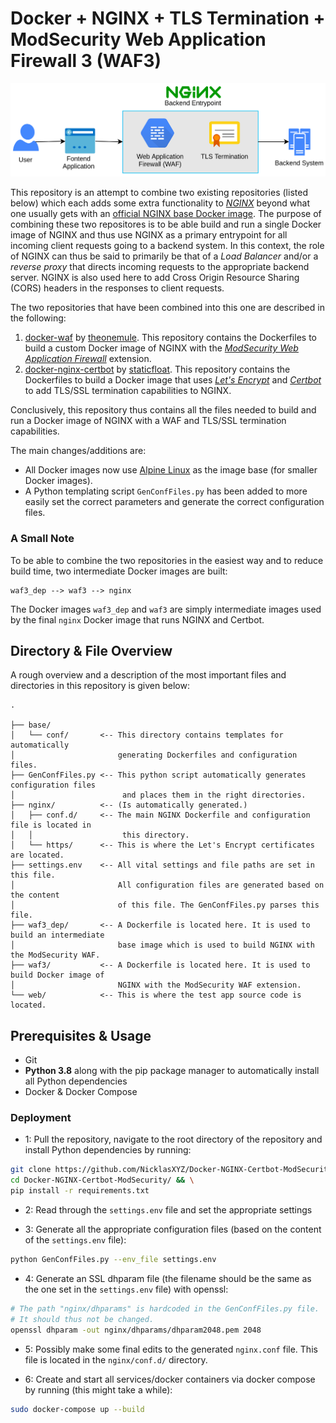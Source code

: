 # Docker + NGINX + TLS Termination + ModSecurity Web Application Firewall 3 (WAF3)

<center>

![](illustrations/snapshot.png)

</center>

This repository is an attempt to combine two existing repositories (listed below) which each adds some extra functionality to [*NGINX*](https://www.nginx.com/) beyond what one usually gets with an [official NGINX base Docker image](https://hub.docker.com/_/nginx). The purpose of combining these two repositores is to be able build and run a single Docker image of NGINX and thus use NGINX as a primary entrypoint for all incoming client requests going to a backend system. In this context, the role of NGINX can thus be said to primarily be that of a *Load Balancer* and/or a *reverse proxy* that directs incoming requests to the appropriate backend server. NGINX is also used here to add Cross Origin Resource Sharing (CORS) headers in the responses to client requests.

The two repositories that have been combined into this one are described in the following:
1. [docker-waf](https://github.com/theonemule/docker-waf) by [theonemule](https://github.com/theonemule). This repository contains the Dockerfiles to build a custom Docker image of NGINX with the [*ModSecurity Web Application Firewall*](https://github.com/SpiderLabs/ModSecurity) extension.
2. [docker-nginx-certbot](https://github.com/staticfloat/docker-nginx-certbot/) by [staticfloat](https://github.com/staticfloat). This repository contains the Dockerfiles to build a Docker image that uses [*Let's Encrypt*](https://letsencrypt.org/) and [*Certbot*](https://certbot.eff.org/) to add TLS/SSL termination capabilities to NGINX.

Conclusively, this repository thus contains all the files needed to build and run a Docker image of NGINX with a WAF and TLS/SSL termination capabilities.

The main changes/additions are:
- All Docker images now use [Alpine Linux](https://alpinelinux.org/) as the image base (for smaller Docker images). 
- A Python templating script `GenConfFiles.py` has been added to more easily set the correct parameters and generate the correct configuration files.  


### A Small Note

To be able to combine the two repositories in the easiest way and to reduce build time, two intermediate Docker images are built:

```
waf3_dep --> waf3 --> nginx
```

The Docker images `waf3_dep` and `waf3` are simply intermediate images used by the final `nginx` Docker image that runs NGINX and Certbot. 


## Directory & File Overview

A rough overview and a description of the most important files and directories in this repository is given below: 

```text
.

├── base/
│   └── conf/       <-- This directory contains templates for automatically
│                       generating Dockerfiles and configuration files.
├── GenConfFiles.py <-- This python script automatically generates configuration files
│                        and places them in the right directories.
├── nginx/          <-- (Is automatically generated.)   
│   ├── conf.d/     <-- The main NGINX Dockerfile and configuration file is located in
│   │                    this directory. 
│   └── https/      <-- This is where the Let's Encrypt certificates are located.
├── settings.env    <-- All vital settings and file paths are set in this file.
│                       All configuration files are generated based on the content
│                       of this file. The GenConfFiles.py parses this file.
├── waf3_dep/       <-- A Dockerfile is located here. It is used to build an intermediate
│                       base image which is used to build NGINX with the ModSecurity WAF.
├── waf3/           <-- A Dockerfile is located here. It is used to build Docker image of
│                       NGINX with the ModSecurity WAF extension.
└── web/            <-- This is where the test app source code is located.
```


## Prerequisites & Usage

- Git
- **Python 3.8** along with the pip package manager to automatically install all Python dependencies
- Docker & Docker Compose


### Deployment

- 1: Pull the repository, navigate to the root directory of the repository and install Python dependencies by running:

```bash
git clone https://github.com/NicklasXYZ/Docker-NGINX-Certbot-ModSecurity.git && \
cd Docker-NGINX-Certbot-ModSecurity/ && \
pip install -r requirements.txt
```

- 2: Read through the `settings.env` file and set the appropriate settings

- 3: Generate all the appropriate configuration files (based on the content of the `settings.env` file):

```bash
python GenConfFiles.py --env_file settings.env
```

- 4: Generate an SSL dhparam file (the filename should be the same as the one set in the `settings.env` file) with openssl:

```bash
# The path "nginx/dhparams" is hardcoded in the GenConfFiles.py file.
# It should thus not be changed. 
openssl dhparam -out nginx/dhparams/dhparam2048.pem 2048  
```

- 5: Possibly make some final edits to the generated `nginx.conf` file. This file is located in the `nginx/conf.d/` directory. 

- 6: Create and start all services/docker containers via docker compose by running (this might take a while):

```bash
sudo docker-compose up --build
```

